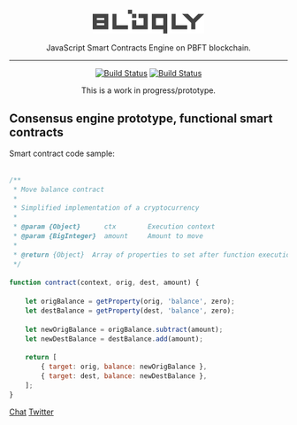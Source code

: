 
<p align="center">
<img src="resources/logo.svg" width="40%"/>
</p>    
<p align="center">JavaScript Smart Contracts Engine on PBFT blockchain.</p>


---  
<p align="center">
<a href="https://travis-ci.org/slavasn/bloqly"><img src="https://travis-ci.org/slavasn/bloqly.svg?branch=master" alt="Build Status"></a>
<a href="https://ktlint.github.io/"><img src="https://img.shields.io/badge/code%20style-%E2%9D%A4-FF4081.svg" alt="Build Status"></a>
</p>    

<p align="center">
This is a work in progress/prototype.
</p>     

## Consensus engine prototype, functional smart contracts

Smart contract code sample:

```JavaScript

/**
 * Move balance contract
 *
 * Simplified implementation of a cryptocurrency
 *
 * @param {Object}      ctx        Execution context
 * @param {BigInteger}  amount     Amount to move
 *
 * @return {Object}  Array of properties to set after function execution
 */

function contract(context, orig, dest, amount) {

    let origBalance = getProperty(orig, 'balance', zero);
    let destBalance = getProperty(dest, 'balance', zero);

    let newOrigBalance = origBalance.subtract(amount);
    let newDestBalance = destBalance.add(amount);

    return [
        { target: orig, balance: newOrigBalance },
        { target: dest, balance: newDestBalance },
    ];
}

```

[Chat](https://riot.im/app/#/room/#bloqly:matrix.org)
[Twitter](https://twitter.com/slava_snezhkov)
